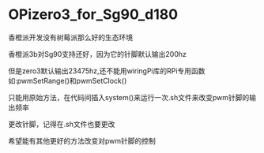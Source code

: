 # OPizero3_for_Sg90_d180

香橙派开发没有树莓派那么好的生态环境

香橙派3b对Sg90支持还好，因为它的针脚默认输出200hz

但是zero3默认输出23475hz,还不能用wiringPi库的RPi专用函数如:pwmSetRange()和pwmSetClock()

只能用原始方法，在代码间插入system()来运行一次.sh文件来改变pwm针脚的输出频率

更改针脚，记得在.sh文件也要更改

希望能有其他更好的方法改变对pwm针脚的控制
